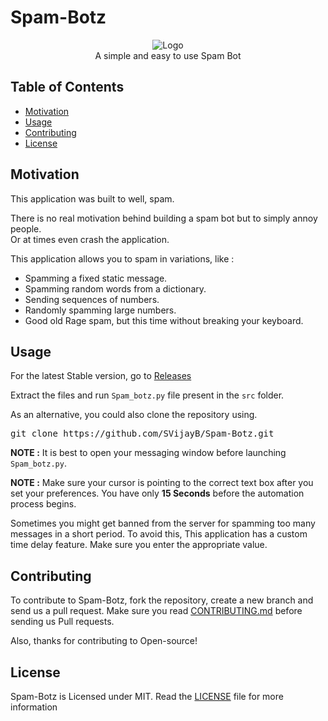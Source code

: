# Spam-Botz
<p align="center">
    <img src="https://i.ibb.co/LtzC9DM/Logo.png" alt="Logo" border="0">
    <br>A simple and easy to use Spam Bot
</p>

## Table of Contents

- [Motivation](#Motivation)
- [Usage](#Usage)
- [Contributing](#Contributing)
- [License](#License)

## Motivation

This application was built to well, spam. 

There is no real motivation behind building a spam bot but to simply annoy people.<br>
Or at times even crash the application. 

This application allows you to spam in variations, like : 
- Spamming a fixed static message.
- Spamming random words from a dictionary.
- Sending sequences of numbers.
- Randomly spamming large numbers.
- Good old Rage spam, but this time without breaking your keyboard.

## Usage

For the latest Stable version, go to <a href="https://github.com/SVijayB/Spam-Botz/releases">Releases</a>

Extract the files and run `Spam_botz.py` file present in the `src` folder.

As an alternative, you could also clone the repository using.
<pre>
git clone https://github.com/SVijayB/Spam-Botz.git
</pre>

**NOTE :** It is best to open your messaging window before launching `Spam_botz.py`.

**NOTE :** Make sure your cursor is pointing to the correct text box after you set your preferences.
You have only **15 Seconds** before the automation process begins.

Sometimes you might get banned from the server for spamming too many messages in a short period. To avoid this,
This application has a custom time delay feature. Make sure you enter the appropriate value.

## Contributing 

To contribute to Spam-Botz, fork the repository, create a new branch and send us a pull request. Make sure you read [CONTRIBUTING.md](https://github.com/SVijayB/Spam-Botz/blob/master/docs/CONTRIBUTING.md) before sending us Pull requests. 

Also, thanks for contributing to Open-source!

## License 

Spam-Botz is Licensed under MIT. Read the [LICENSE](https://github.com/SVijayB/Spam-Botz/blob/master/LICENSE) file for more information